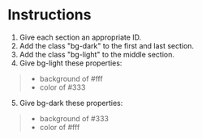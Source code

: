 # Instructions  

1. Give each section an appropriate ID.
2. Add the class "bg-dark" to the first and last section.
3. Add the class "bg-light" to the middle section.
4. Give bg-light these properties:
  > - background of #fff
  > - color of #333
5. Give bg-dark these properties:
  > - background of #333
  > - color of #fff